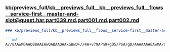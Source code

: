 ### kb/previews_full/kb__previews_full__kb__previews_full__flows__service-first__master-and-slot@guest.har.part039.md.part001.md.part002.md

```md
### kb/previews_full/kb__previews_full__flows__service-first__master-and-slot@guest.har.part039.md.part001.md (part 002)

```md
A//8AAwMDAAQBBAAEAwQABAADAAkGBwD+//4A+v79APn9+gD5/PoA/gD/AAAAAAAEAwMA/QD/APf8+gD8//0A+/77AAABAAD9/
```

```

```
